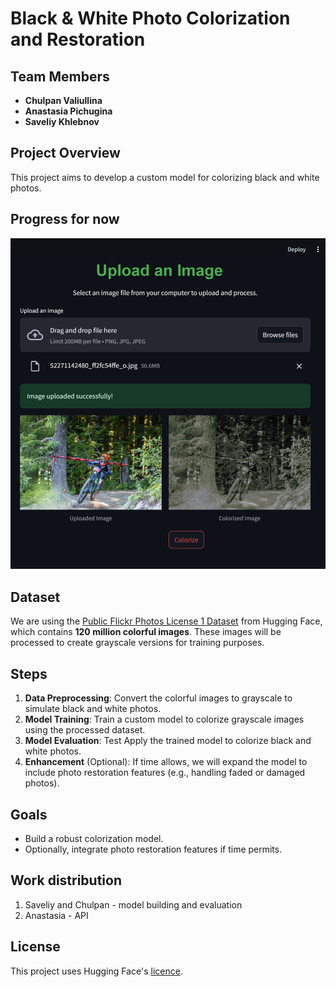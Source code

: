 # Black & White Photo Colorization and Restoration

## Team Members
- **Chulpan Valiullina**
- **Anastasia Pichugina**
- **Saveliy Khlebnov**

## Project Overview
This project aims to develop a custom model for colorizing black and white photos.
## Progress for now
![Progeress for now](uploads/example.jpg)
## Dataset
We are using the [Public Flickr Photos License 1 Dataset](https://huggingface.co/datasets/Chr0my/public_flickr_photos_license_1) from Hugging Face, which contains **120 million colorful images**. These images will be processed to create grayscale versions for training purposes.

## Steps
1. **Data Preprocessing**: Convert the colorful images to grayscale to simulate black and white photos.
2. **Model Training**: Train a custom model to colorize grayscale images using the processed dataset.
3. **Model Evaluation**: Test Apply the trained model to colorize black and white photos.
4. **Enhancement** (Optional): If time allows, we will expand the model to include photo restoration features (e.g., handling faded or damaged photos).

## Goals
- Build a robust colorization model.
- Optionally, integrate photo restoration features if time permits.

## Work distribution
1. Saveliy and Chulpan - model building and evaluation
2. Anastasia - API
## License
This project uses Hugging Face's [licence](https://spdx.org/licenses/CC-BY-NC-SA-3.0).
